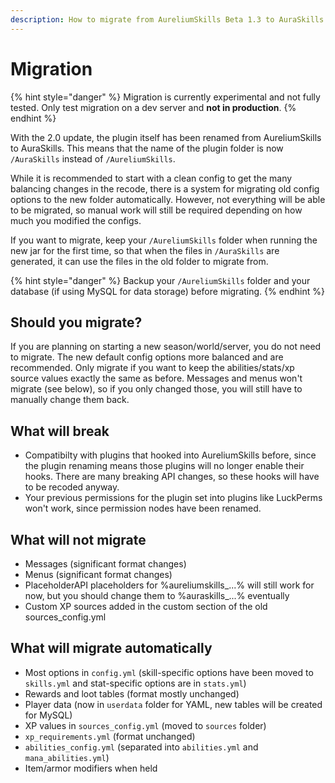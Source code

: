 ```yaml
---
description: How to migrate from AureliumSkills Beta 1.3 to AuraSkills 2.0
---
```


# Migration

{% hint style="danger" %}
Migration is currently experimental and not fully tested. Only test migration on a dev server and **not in production**.
{% endhint %}

With the 2.0 update, the plugin itself has been renamed from AureliumSkills to AuraSkills. This means that the name of the plugin folder is now `/AuraSkills` instead of `/AureliumSkills`.

While it is recommended to start with a clean config to get the many balancing changes in the recode, there is a system for migrating old config options to the new folder automatically. However, not everything will be able to be migrated, so manual work will still be required depending on how much you modified the configs.

If you want to migrate, keep your `/AureliumSkills` folder when running the new jar for the first time, so that when the files in `/AuraSkills` are generated, it can use the files in the old folder to migrate from.

{% hint style="danger" %}
Backup your `/AureliumSkills` folder and your database (if using MySQL for data storage) before migrating.
{% endhint %}

## Should you migrate?

If you are planning on starting a new season/world/server, you do not need to migrate. The new default config options more balanced and are recommended. Only migrate if you want to keep the abilities/stats/xp source values exactly the same as before. Messages and menus won't migrate (see below), so if you only changed those, you will still have to manually change them back.

## What will break

* Compatibilty with plugins that hooked into AureliumSkills before, since the plugin renaming means those plugins will no longer enable their hooks. There are many breaking API changes, so these hooks will have to be recoded anyway.
* Your previous permissions for the plugin set into plugins like LuckPerms won't work, since permission nodes have been renamed.

## What will not migrate

* Messages (significant format changes)
* Menus (significant format changes)
* PlaceholderAPI placeholders for %aureliumskills\_...% will still work for now, but you should change them to %auraskills\_...% eventually
* Custom XP sources added in the custom section of the old sources\_config.yml

## What will migrate automatically

* Most options in `config.yml` (skill-specific options have been moved to `skills.yml` and stat-specific options are in `stats.yml`)
* Rewards and loot tables (format mostly unchanged)
* Player data (now in `userdata` folder for YAML, new tables will be created for MySQL)
* XP values in `sources_config.yml` (moved to `sources` folder)
* `xp_requirements.yml` (format unchanged)
* `abilities_config.yml` (separated into `abilities.yml` and `mana_abilities.yml`)
* Item/armor modifiers when held
